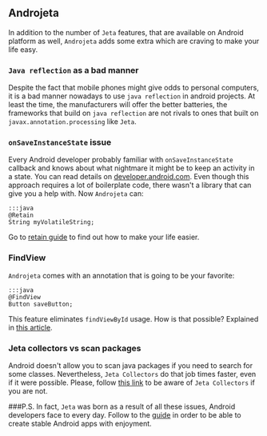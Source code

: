<div class="page-header">
    <h2>Androjeta</h2>
</div>

In addition to the number of `Jeta` features, that are available on Android platform as well, `Androjeta` adds some extra which are craving to make your life easy.

### `Java reflection` as a bad manner

Despite the fact that mobile phones might give odds to personal computers, it is a bad manner nowadays to use `java reflection` in android projects. At least the time, the manufacturers will offer the better batteries, the frameworks that build on `java reflection` are not rivals to ones that built on `javax.annotation.processing` like `Jeta`.


### `onSaveInstanceState` issue

Every Android developer probably familiar with `onSaveInstanceState` callback and knows about what nightmare it might be to keep an activity in a state. You can read details on [developer.android.com](http://developer.android.com/training/basics/activity-lifecycle/recreating.html). Even though this approach requires a lot of boilerplate code, there wasn't a library that can give you a help with. Now `Androjeta` can:

    :::java
    @Retain
    String myVolatileString;


Go to [retain guide](/androjeta/retain) to find out how to make your life easier.

### FindView

`Androjeta` comes with an annotation that is going to be your favorite:

    :::java
    @FindView
    Button saveButton;

This feature eliminates `findViewById` usage. How is that possible? Explained in [this article](/guide/findviews).


### Jeta collectors vs scan packages

Android doesn't allow you to scan java packages if you need to search for some classes. Nevertheless, `Jeta Collectors` do that job times faster, even if it were possible. Please, follow [this link](/guide/collector) to be aware of `Jeta Collectors` if you are not.


###P.S.
In fact, `Jeta` was born as a result of all these issues, Android developers face to every day. Follow to the [guide](/guide) in order to be able to create stable Android apps with enjoyment.

